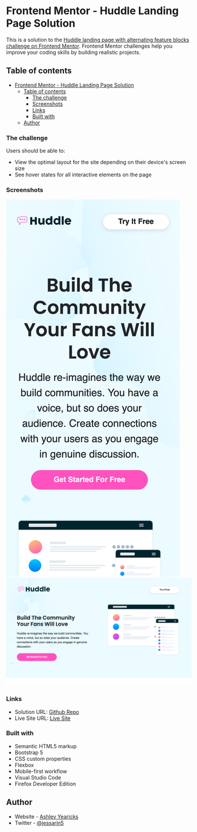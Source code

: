 # Frontend Mentor - Huddle Landing Page Solution

This is a solution to the [Huddle landing page with alternating feature blocks challenge on Frontend Mentor](https://www.frontendmentor.io/challenges/huddle-landing-page-with-alternating-feature-blocks-5ca5f5981e82137ec91a5100). Frontend Mentor challenges help you improve your coding skills by building realistic projects. 



## Table of contents

- [Frontend Mentor - Huddle Landing Page Solution](#frontend-mentor---huddle-landing-page-solution)
  - [Table of contents](#table-of-contents)
    - [The challenge](#the-challenge)
    - [Screenshots](#screenshots)
    - [Links](#links)
    - [Built with](#built-with)
  - [Author](#author)




### The challenge

Users should be able to:

- View the optimal layout for the site depending on their device's screen size
- See hover states for all interactive elements on the page




### Screenshots

![Mobile](assets/img/huddleMobile.png)
![Desktop](assets/img/huddleDesktop.png)




### Links

- Solution URL: [Github Repo](https://github.com/ayearicks/Huddle-Landing-Page)
- Live Site URL: [Live Site](https://yearicks.dev/Huddle-Landing-Page/index.html)




### Built with

- Semantic HTML5 markup
- Bootstrap 5
- CSS custom properties
- Flexbox
- Mobile-first workflow
- Visual Studio Code
- Firefox Developer Edition




## Author

- Website - [Ashley Yearicks](https://yearicks.dev)
- Twitter - [@jessarin5](https://www.twitter.com/jessarin5)
